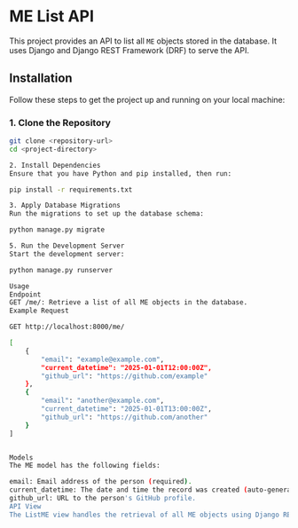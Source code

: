 # ME List API

This project provides an API to list all `ME` objects stored in the database. It uses Django and Django REST Framework (DRF) to serve the API.

## Installation

Follow these steps to get the project up and running on your local machine:

### 1. Clone the Repository

```bash
git clone <repository-url>
cd <project-directory>

2. Install Dependencies
Ensure that you have Python and pip installed, then run:

pip install -r requirements.txt

3. Apply Database Migrations
Run the migrations to set up the database schema:

python manage.py migrate

5. Run the Development Server
Start the development server:

python manage.py runserver

Usage
Endpoint
GET /me/: Retrieve a list of all ME objects in the database.
Example Request

GET http://localhost:8000/me/

[
    {
        "email": "example@example.com",
        "current_datetime": "2025-01-01T12:00:00Z",
        "github_url": "https://github.com/example"
    },
    {
        "email": "another@example.com",
        "current_datetime": "2025-01-01T13:00:00Z",
        "github_url": "https://github.com/another"
    }
]


Models
The ME model has the following fields:

email: Email address of the person (required).
current_datetime: The date and time the record was created (auto-generated).
github_url: URL to the person's GitHub profile.
API View
The ListME view handles the retrieval of all ME objects using Django REST Framework's ListAPIView.
